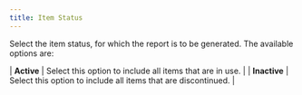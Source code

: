 ```yaml
---
title: Item Status
---
```



Select the item status, for which the report is to be generated. The  available options are:


| **Active** | Select this option to include all items that are in use. |
| **Inactive** | Select this option to include all items that are discontinued. |

